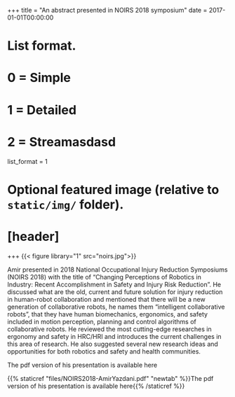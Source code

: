 +++
title = "An abstract presented in NOIRS 2018 symposium"
date = 2017-01-01T00:00:00

# List format.
#   0 = Simple
#   1 = Detailed
#   2 = Streamasdasd
list_format = 1

# Optional featured image (relative to `static/img/` folder).
# [header]

+++
{{< figure library="1" src="noirs.jpg">}}


Amir presented in 2018 National Occupational Injury Reduction Symposiums (NOIRS 2018) with the title of
“Changing Perceptions of Robotics in Industry: Recent  Accomplishment in Safety and Injury Risk Reduction”.
He discussed what are the old, current and future solution for injury reduction in human-robot collaboration 
and mentioned that there will be a new generation of collaborative robots, he names them “intelligent collaborative robots”,
that they have human biomechanics, ergonomics, and safety included in motion perception, planning and control algorithms 
of collaborative robots. He reviewed the most cutting-edge researches in ergonomy and safety in HRC/HRI and introduces
the current challenges in this area of research. He also suggested several new research ideas and opportunities for 
both robotics and safety and health communities.

The pdf version of his presentation is available here

{{% staticref "files/NOIRS2018-AmirYazdani.pdf" "newtab" %}}The pdf version of his presentation is available here{{% /staticref %}}
